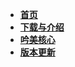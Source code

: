 * [**首页**](/README.md)
* [**下载与介绍**](/link.md)
* [**吟美核心**](/yinmei-core.md)
* [**版本更新**](/update.md)